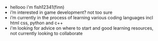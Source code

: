 - hellooo i'm fish12341(finn)
- i’m interested in game development? not too sure
- i’m currently in the process of learning various coding languages incl html css, python and c++
- i'm looking for advice on where to start and good learning resources, not currently looking to collaborate



<!---
fish12341/fish12341 is a ✨ special ✨ repository because its `README.md` (this file) appears on your GitHub profile.
You can click the Preview link to take a look at your changes.
--->
